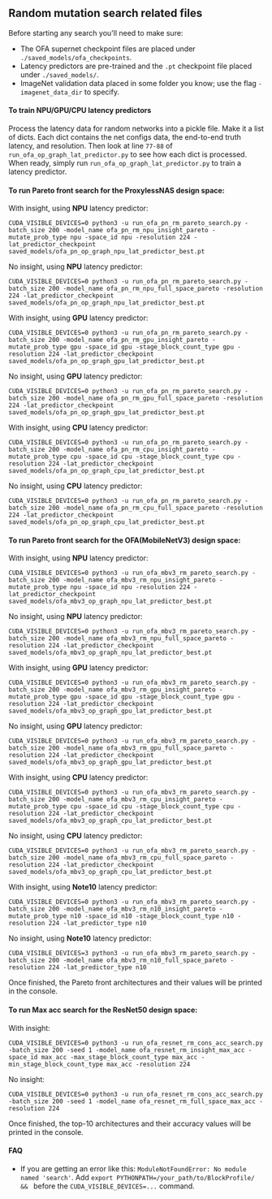 ## Random mutation search related files

Before starting any search you'll need to make sure:

* The OFA supernet checkpoint files are placed under `./saved_models/ofa_checkpoints`.
* Latency predictors are pre-trained and the `.pt` checkpoint file placed under `./saved_models/`.
* ImageNet validation data placed in some folder you know; use the flag `-imagenet_data_dir` to specify.

#### To train NPU/GPU/CPU latency predictors

Process the latency data for random networks into a pickle file. Make it a list of dicts. 
Each dict contains the net configs data, the end-to-end truth latency, and resolution. 
Then look at line `77-88` of `run_ofa_op_graph_lat_predictor.py` to see how each dict is processed. 
When ready, simply run `run_ofa_op_graph_lat_predictor.py` to train a latency predictor.

#### To run Pareto front search for the ProxylessNAS design space:

With insight, using **NPU** latency predictor:

    CUDA_VISIBLE_DEVICES=0 python3 -u run_ofa_pn_rm_pareto_search.py -batch_size 200 -model_name ofa_pn_rm_npu_insight_pareto -mutate_prob_type npu -space_id npu -resolution 224 -lat_predictor_checkpoint saved_models/ofa_pn_op_graph_npu_lat_predictor_best.pt

No insight, using **NPU** latency predictor:

    CUDA_VISIBLE_DEVICES=0 python3 -u run_ofa_pn_rm_pareto_search.py -batch_size 200 -model_name ofa_pn_rm_npu_full_space_pareto -resolution 224 -lat_predictor_checkpoint saved_models/ofa_pn_op_graph_npu_lat_predictor_best.pt

With insight, using **GPU** latency predictor:

    CUDA_VISIBLE_DEVICES=0 python3 -u run_ofa_pn_rm_pareto_search.py -batch_size 200 -model_name ofa_pn_rm_gpu_insight_pareto -mutate_prob_type gpu -space_id gpu -stage_block_count_type gpu -resolution 224 -lat_predictor_checkpoint saved_models/ofa_pn_op_graph_gpu_lat_predictor_best.pt

No insight, using **GPU** latency predictor:

    CUDA_VISIBLE_DEVICES=0 python3 -u run_ofa_pn_rm_pareto_search.py -batch_size 200 -model_name ofa_pn_rm_gpu_full_space_pareto -resolution 224 -lat_predictor_checkpoint saved_models/ofa_pn_op_graph_gpu_lat_predictor_best.pt

With insight, using **CPU** latency predictor:

    CUDA_VISIBLE_DEVICES=0 python3 -u run_ofa_pn_rm_pareto_search.py -batch_size 200 -model_name ofa_pn_rm_cpu_insight_pareto -mutate_prob_type cpu -space_id cpu -stage_block_count_type cpu -resolution 224 -lat_predictor_checkpoint saved_models/ofa_pn_op_graph_cpu_lat_predictor_best.pt

No insight, using **CPU** latency predictor:

    CUDA_VISIBLE_DEVICES=0 python3 -u run_ofa_pn_rm_pareto_search.py -batch_size 200 -model_name ofa_pn_rm_cpu_full_space_pareto -resolution 224 -lat_predictor_checkpoint saved_models/ofa_pn_op_graph_cpu_lat_predictor_best.pt

#### To run Pareto front search for the OFA(MobileNetV3) design space:

With insight, using **NPU** latency predictor:

    CUDA_VISIBLE_DEVICES=0 python3 -u run_ofa_mbv3_rm_pareto_search.py -batch_size 200 -model_name ofa_mbv3_rm_npu_insight_pareto -mutate_prob_type npu -space_id npu -resolution 224 -lat_predictor_checkpoint saved_models/ofa_mbv3_op_graph_npu_lat_predictor_best.pt

No insight, using **NPU** latency predictor:

    CUDA_VISIBLE_DEVICES=0 python3 -u run_ofa_mbv3_rm_pareto_search.py -batch_size 200 -model_name ofa_mbv3_rm_npu_full_space_pareto -resolution 224 -lat_predictor_checkpoint saved_models/ofa_mbv3_op_graph_npu_lat_predictor_best.pt

With insight, using **GPU** latency predictor:

    CUDA_VISIBLE_DEVICES=0 python3 -u run_ofa_mbv3_rm_pareto_search.py -batch_size 200 -model_name ofa_mbv3_rm_gpu_insight_pareto -mutate_prob_type gpu -space_id gpu -stage_block_count_type gpu -resolution 224 -lat_predictor_checkpoint saved_models/ofa_mbv3_op_graph_gpu_lat_predictor_best.pt

No insight, using **GPU** latency predictor:

    CUDA_VISIBLE_DEVICES=0 python3 -u run_ofa_mbv3_rm_pareto_search.py -batch_size 200 -model_name ofa_mbv3_rm_gpu_full_space_pareto -resolution 224 -lat_predictor_checkpoint saved_models/ofa_mbv3_op_graph_gpu_lat_predictor_best.pt

With insight, using **CPU** latency predictor:

    CUDA_VISIBLE_DEVICES=0 python3 -u run_ofa_mbv3_rm_pareto_search.py -batch_size 200 -model_name ofa_mbv3_rm_cpu_insight_pareto -mutate_prob_type cpu -space_id cpu -stage_block_count_type cpu -resolution 224 -lat_predictor_checkpoint saved_models/ofa_mbv3_op_graph_cpu_lat_predictor_best.pt

No insight, using **CPU** latency predictor:

    CUDA_VISIBLE_DEVICES=0 python3 -u run_ofa_mbv3_rm_pareto_search.py -batch_size 200 -model_name ofa_mbv3_rm_cpu_full_space_pareto -resolution 224 -lat_predictor_checkpoint saved_models/ofa_mbv3_op_graph_cpu_lat_predictor_best.pt

With insight, using **Note10** latency predictor:

    CUDA_VISIBLE_DEVICES=0 python3 -u run_ofa_mbv3_rm_pareto_search.py -batch_size 200 -model_name ofa_mbv3_rm_n10_insight_pareto -mutate_prob_type n10 -space_id n10 -stage_block_count_type n10 -resolution 224 -lat_predictor_type n10

No insight, using **Note10** latency predictor:

    CUDA_VISIBLE_DEVICES=3 python3 -u run_ofa_mbv3_rm_pareto_search.py -batch_size 200 -model_name ofa_mbv3_rm_n10_full_space_pareto -resolution 224 -lat_predictor_type n10

Once finished, the Pareto front architectures and their values will be printed in the console.

#### To run Max acc search for the ResNet50 design space:

With insight:

    CUDA_VISIBLE_DEVICES=0 python3 -u run_ofa_resnet_rm_cons_acc_search.py -batch_size 200 -seed 1 -model_name ofa_resnet_rm_insight_max_acc -space_id max_acc -max_stage_block_count_type max_acc -min_stage_block_count_type max_acc -resolution 224

No insight:

    CUDA_VISIBLE_DEVICES=0 python3 -u run_ofa_resnet_rm_cons_acc_search.py -batch_size 200 -seed 1 -model_name ofa_resnet_rm_full_space_max_acc -resolution 224
    
Once finished, the top-10 architectures and their accuracy values will be printed in the console.

#### FAQ
* If you are getting an error like this: `ModuleNotFoundError: No module named 'search'`. 
Add `export PYTHONPATH=/your_path/to/BlockProfile/ && ` before the `CUDA_VISIBLE_DEVICES=...` command.
